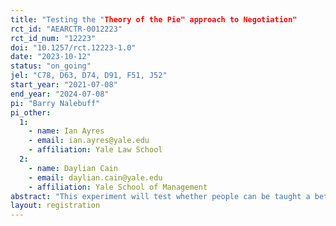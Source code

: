 ```yaml
---
title: "Testing the "Theory of the Pie" approach to Negotiation"
rct_id: "AEARCTR-0012223"
rct_id_num: "12223"
doi: "10.1257/rct.12223-1.0"
date: "2023-10-12"
status: "on_going"
jel: "C78, D63, D74, D91, F51, J52"
start_year: "2021-07-08"
end_year: "2024-07-08"
pi: "Barry Nalebuff"
pi_other:
  1:
    - name: Ian Ayres
    - email: ian.ayres@yale.edu
    - affiliation: Yale Law School
  2:
    - name: Daylian Cain
    - email: daylian.cain@yale.edu
    - affiliation: Yale School of Management
abstract: "This experiment will test whether people can be taught a better way to negotiate. In the experiment, two parties will be tasked with allocating a nominal amount of cash between themselves. The two parties have an opportunity to invest together and thereby earn a greater amount of interest than if they each invest separately. The question is: how will they split the proceeds? There is a typical default solution where parties agree to a proportional split of value created (based on the relative amounts invested). Instead, we believe an equal split of the extra value created better represents a fair solution and one that aligns with the equal contributions of the two parties--even though they may be different in size. The basic idea is explained in this video (https://tinyurl.com/BNYALEIRB) At the big picture level, we want to test the extent to which a new framework for negotiation leads to a different outcome. At the more granular level, we want to see how much coaching is required to achieve this result. This leads us to consider four potential interventions: (1) No coaching . (2) General introduction to the pie framework (similar to the video) but no specific information to the case at hand. (3) General introduction to the pie framework (similar to the video) along with a specific application to the case at hand. (4) General introduction to the pie framework (similar to the video) along with a specific application to the case at hand and an example where proportional division hurts the larger player. "
layout: registration
---
```


